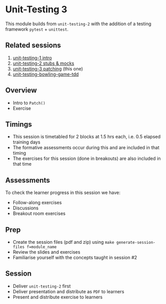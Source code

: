 # Unit-Testing 3

This module builds from `unit-testing-2` with the addition of a testing framework `pytest` + `unittest`.

## Related sessions

1. [unit-testing-1 intro](../unit-testing-1/README.md)
1. [unit-testing-2 stubs & mocks](../unit-testing-2/README.md)
1. [unit-testing-3 patching](../unit-testing-3/README.md) (this one)
1. [unit-testing-bowling-game-tdd](../unit-testing-bowling-game-tdd/README.md)

## Overview

- Intro to `Patch()`
- Exercise

## Timings

- This session is timetabled for 2 blocks at 1.5 hrs each, i.e. 0.5 elapsed training days
- The formative assessments occur during this and are included in that timing
- The exercises for this session (done in breakouts) are also included in that time

## Assessments

To check the learner progress in this session we have:

- Follow-along exercises
- Discussions
- Breakout room exercises

## Prep

- Create the session files (pdf and zip) using `make generate-session-files f=module_name`
- Review the slides and exercises
- Familiarise yourself with the concepts taught in session #2

## Session

- Deliver `unit-testing-2` first
- Deliver presentation and distribute as `PDF` to learners
- Present and distribute exercise to learners
